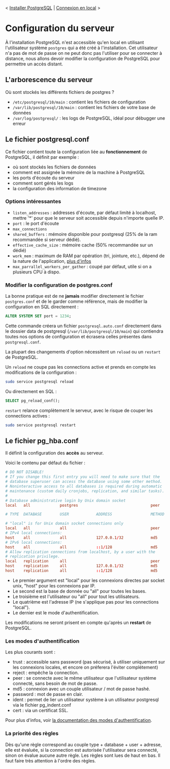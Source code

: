 < [Installer PostgreSQL](/doc/setup.md) | [Connexion en local](/doc/local_connection.md) >

# Configuration du serveur

À l'installation PostgreSQL n'est accessible qu'en local en utilisant l'utilisateur système `postgres` qui a été créé à l'installation. Cet utilisateur n'a pas de mot de passe on ne peut donc pas l'utiliser pour se connecter à distance, nous allons devoir modifier la configuration de PostgreSQL pour permettre un accès distant.

## L'arborescence du serveur

Où sont stockés les différents fichiers de postgres ?

* `/etc/postgresql/10/main` : contient les fichiers de configuration
* `/var/lib/postgresql/10/main` : contient les fichiers de votre base de données
* `/var/log/postgresql/` : les logs de PostgreSQL, idéal pour débugger une erreur

## Le fichier postgresql.conf

Ce fichier contient toute la configuration liée au **fonctionnement** de PostgreSQL, il définit par exemple :

* où sont stockés les fichiers de données
* comment est assignée la mémoire de la machine à PostgreSQL
* les ports d'écoute du serveur
* comment sont gérés les logs
* la configuration des information de timezone

### Options intéressantes

* `listen_addresses` : addresses d'écoute, par défaut limité à localhost, mettre '\*' pour que le serveur soit accessible depuis n'importe quelle IP.
* `port` : le port d'écoute
* `max_connections`
* `shared_buffers` : mémoire disponible pour postgresql (25% de la ram recommandée si serveur dédié).
* `effective_cache_size` : mémoire cache (50% recommandée sur un dédié)
* `work_mem` : maximum de RAM par opération (tri, jointure, etc.), dépend de la nature de l'application, [plus d'infos](https://www.depesz.com/2011/07/03/understanding-postgresql-conf-work_mem/)
* `max_parrallel_workers_per_gather` : coupé par défaut, utile si on a plusieurs CPU à dispo.

### Modifier la configuration de postgres.conf

La bonne pratique est de ne **jamais** modifier directement le fichier `postgres.conf` et de le garder comme référence, mais de modifier la configuration en SQL directement :

```sql
ALTER SYSTEM SET port = 1234;
```

Cette commande créera un fichier `postgresql.auto.conf` directement dans le dossier data de postgresql (`/var/lib/postgresql/10/main`) qui contiendra toutes nos options de configuration et écrasera celles présentes dans `postgresql.conf`.

La plupart des changements d'option nécessitent un `reload` ou un  `restart` de PostgreSQL.

Un `reload` ne coupe pas les connections active et prends en compte les modifications de la configuration :

```bash
sudo service postgresql reload
```

Ou directement en SQL :

```sql
SELECT pg_reload_conf();
```

`restart` relance complètement le serveur, avec le risque de couper les connections actives :

```bash
sudo service postgresql restart
```

## Le fichier pg_hba.conf

Il définit la configuration des **accès** au serveur.

Voici le contenu par défaut du fichier :

```conf
# DO NOT DISABLE!
# If you change this first entry you will need to make sure that the
# database superuser can access the database using some other method.
# Noninteractive access to all databases is required during automatic
# maintenance (custom daily cronjobs, replication, and similar tasks).
#
# Database administrative login by Unix domain socket
local   all             postgres                                peer

# TYPE  DATABASE        USER            ADDRESS                 METHOD

# "local" is for Unix domain socket connections only
local   all             all                                     peer
# IPv4 local connections:
host    all             all             127.0.0.1/32            md5
# IPv6 local connections:
host    all             all             ::1/128                 md5
# Allow replication connections from localhost, by a user with the
# replication privilege.
local   replication     all                                     peer
host    replication     all             127.0.0.1/32            md5
host    replication     all             ::1/128                 md5
```

* Le premier argument est "local" pour les connexions directes par socket unix, "host" pour les connexions par IP.
* Le second est la base de donnée ou "all" pour toutes les bases.
* Le troisième est l'utilisateur ou "all" pour tout les utilisateurs.
* Le quatrième est l'adresse IP (ne s'applique pas pour les connections "local").
* Le dernier est le mode d'authentification.

Les modifications ne seront prisent en compte qu'après un **restart** de PostgreSQL.

### Les modes d'authentification

Les plus courants sont :

* trust : accessible sans password (pas sécurisé, à utiliser uniquement sur les connexions locales, et encore on préferera l'éviter complétement)
* reject : empêche la connection.
* peer : se connecte avec le même utilisateur que l'utilisateur système connecté, sans besoin de mot de passe.
* md5 : connexion avec un couple utilisateur / mot de passe hashé.
* password : mot de passe en clair.
* ident : permet de lier un utilisateur système à un utilisateur postgresql via le fichier pg_indent.conf
* cert : via un certificat SSL.

Pour plus d'infos, voir [la documentation des modes d'authentification](https://www.postgresql.org/docs/10/static/auth-methods.html).

### La priorité des règles

Dès qu'une règle correspond au couple type + database + user + adresse, elle est évaluée, si la connection est autorisée l'utilisateur sera connecté, sinon on évalue aucune autre règle. Les règles sont lues de haut en bas. Il faut faire très attention à l'ordre des règles.
